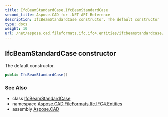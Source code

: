```yaml
---
title: IfcBeamStandardCase.IfcBeamStandardCase
second_title: Aspose.CAD for .NET API Reference
description: IfcBeamStandardCase constructor. The default constructor
type: docs
weight: 10
url: /net/aspose.cad.fileformats.ifc.ifc4.entities/ifcbeamstandardcase/ifcbeamstandardcase/
---
```

## IfcBeamStandardCase constructor

The default constructor.

```csharp
public IfcBeamStandardCase()
```

### See Also

* class [IfcBeamStandardCase](../)
* namespace [Aspose.CAD.FileFormats.Ifc.IFC4.Entities](../../ifcbeamstandardcase/)
* assembly [Aspose.CAD](../../../)



